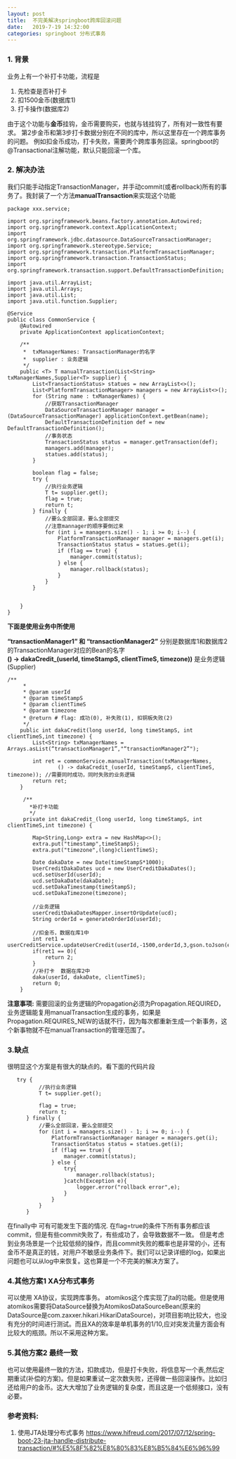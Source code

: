 ```yaml
---
layout: post
title:  不完美解决springboot跨库回滚问题
date:   2019-7-19 14:32:00
categories: springboot 分布式事务
---
```


### 1. 背景
业务上有一个补打卡功能，流程是
1. 先检查是否补打卡
2. 扣1500金币(数据库1)
3. 打卡操作(数据库2)

由于这个功能与**金币**挂钩，金币需要购买，也就与钱挂钩了，所有对一致性有要求。
第2步金币和第3步打卡数据分别在不同的库中，所以这里存在一个跨库事务的问题。
例如扣金币成功，打卡失败，需要两个跨库事务回滚。springboot的@Transactional注解功能，默认只能回滚一个库。

### 2. 解决办法
我们只能手动指定TransactionManager，并手动commit(或者rollback)所有的事务了。我封装了一个方法**manualTransaction**来实现这个功能
```
package xxx.service;

import org.springframework.beans.factory.annotation.Autowired;
import org.springframework.context.ApplicationContext;
import org.springframework.jdbc.datasource.DataSourceTransactionManager;
import org.springframework.stereotype.Service;
import org.springframework.transaction.PlatformTransactionManager;
import org.springframework.transaction.TransactionStatus;
import org.springframework.transaction.support.DefaultTransactionDefinition;

import java.util.ArrayList;
import java.util.Arrays;
import java.util.List;
import java.util.function.Supplier;

@Service
public class CommonService {
    @Autowired
    private ApplicationContext applicationContext;

    /**
     *  txManagerNames: TransactionManager的名字
     *  supplier : 业务逻辑
     */
    public <T> T manualTransaction(List<String> txManagerNames,Supplier<T> supplier) {
        List<TransactionStatus> statues = new ArrayList<>();
        List<PlatformTransactionManager> managers = new ArrayList<>();
        for (String name : txManagerNames) {
            //获取TransactionManager
            DataSourceTransactionManager manager = (DataSourceTransactionManager) applicationContext.getBean(name);
            DefaultTransactionDefinition def = new DefaultTransactionDefinition();
            //事务状态
            TransactionStatus status = manager.getTransaction(def); 
            managers.add(manager);
            statues.add(status);
        }

        boolean flag = false;
        try {
            //执行业务逻辑
            T t= supplier.get();
            flag = true;
            return t;
        } finally {
            //要么全部回滚，要么全部提交
            //注意mannager的顺序要倒过来
            for (int i = managers.size() - 1; i >= 0; i--) {
                PlatformTransactionManager manager = managers.get(i);
                TransactionStatus status = statues.get(i);
                if (flag == true) {
                    manager.commit(status);
                } else {
                    manager.rollback(status);
                }
            }
        }


    }
}

```
**下面是使用业务中所使用**  

**“transactionManager1” 和 “transactionManager2”** 分别是数据库1和数据库2的TransactionManager对应的Bean的名字    
**() -> dakaCredit_(userId, timeStampS, clientTimeS, timezone))** 是业务逻辑(Supplier)
```
/**
     *
     * @param userId
     * @param timeStampS
     * @param clientTimeS
     * @param timezone
     * @return # flag: 成功(0), 补失败(1), 扣铜板失败(2)
     */
    public int dakaCredit(long userId, long timeStampS, int clientTimeS,int timezone) {
        List<String> txManagerNames = Arrays.asList(“transactionManager1”,"“transactionManager2”");
       
        int ret = commonService.manualTransaction(txManagerNames,
                () -> dakaCredit_(userId, timeStampS, clientTimeS, timezone)); //需要同时成功，同时失败的业务逻辑
        return ret;
    }

     /**
       *补打卡功能
       */
     private int dakaCredit_(long userId, long timeStampS, int clientTimeS,int timezone) {

        Map<String,Long> extra = new HashMap<>();
        extra.put("timestamp",timeStampS);
        extra.put("timezone",(long)clientTimeS);

        Date dakaDate = new Date(timeStampS*1000);
        UserCreditDakaDates ucd = new UserCreditDakaDates();
        ucd.setUserId(userId);
        ucd.setDakaDate(dakaDate);
        ucd.setDakaTimestamp(timeStampS);
        ucd.setDakaTimezone(timezone);

        //业务逻辑
        userCreditDakaDatesMapper.insertOrUpdate(ucd);
        String orderId = generateOrderId(userId);
        
        //扣金币，数据在库1中
        int ret1 = userCreditService.updateUserCredit(userId,-1500,orderId,3,gson.toJson(extra));
        if(ret1 == 0){
            return 2;
        }
        //补打卡  数据在库2中
        daka(userId, dakaDate, clientTimeS);
        return 0;
    }
```

**注意事项:** 
需要回滚的业务逻辑的Propagation必须为Propagation.REQUIRED，业务逻辑能复用manualTransaction生成的事务，如果是Propagation.REQUIRES_NEW的话就不行，因为每次都重新生成一个新事务，这个新事物就不在manualTransaction的管理范围了。


### 3.缺点
  很明显这个方案是有很大的缺点的。看下面的代码片段
  ```
     try {
            //执行业务逻辑
            T t= supplier.get();

            flag = true;
            return t;
        } finally {
            //要么全部回滚，要么全部提交
            for (int i = managers.size() - 1; i >= 0; i--) {
                PlatformTransactionManager manager = managers.get(i);
                TransactionStatus status = statues.get(i);
                if (flag == true) {
                    manager.commit(status);
                } else {
                    try{
                        manager.rollback(status);
                    }catch(Exception e){
                        logger.error("rollback error",e);
                    }
                }
            }
        }
  ```
  在finally中 可有可能发生下面的情况.
  在flag=true的条件下所有事务都应该commit，但是有些commit失败了，有些成功了，会导致数据不一致。
  但是考虑到业务场景是一个比较低频的操作，而且commit失败的概率也是非常的小，还有金币不是真正的钱，对用户不敏感业务条件下。我们可以记录详细的log，如果出问题也可以从log中来恢复。这也算是一个不完美的解决方案了。
     
### 4.其他方案1 XA分布式事务
   可以使用 XA协议，实现跨库事务。 atomikos这个库实现了jta的功能。但是使用atomikos需要将DataSource替换为AtomikosDataSourceBean(原来的DataSource是com.zaxxer.hikari.HikariDataSource)，对项目影响比较大，也没有充分的时间进行测试。而且XA的效率是单机事务的1/10,应对突发流量方面会有比较大的瓶颈。所以不采用这种方案。
### 5.其他方案2 最终一致
  也可以使用最终一致的方法，扣款成功，但是打卡失败，将信息写一个表,然后定期重试(补偿的方案)。但是如果重试一定次数失败，还得做一些回滚操作。比如归还给用户的金币。这大大增加了业务逻辑的复杂度，而且这是一个低频接口，没有必要。

### 参考资料:
   1. 使用JTA处理分布式事务  https://www.hifreud.com/2017/07/12/spring-boot-23-jta-handle-distribute-transaction/#%E5%8F%82%E8%80%83%E8%B5%84%E6%96%99

